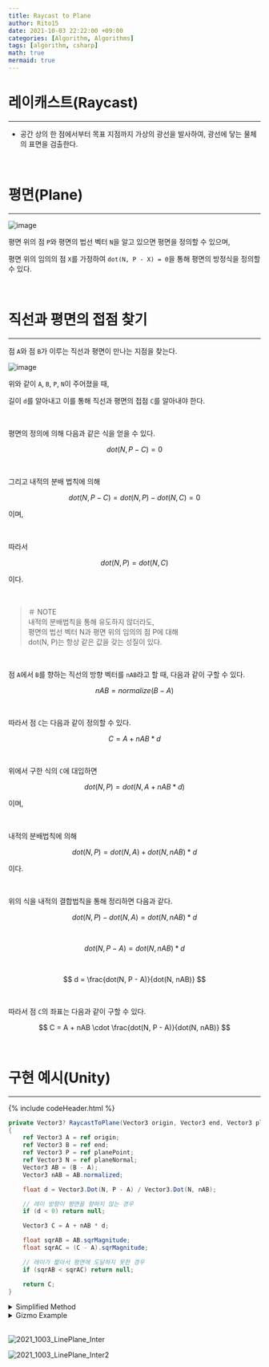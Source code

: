 ```yaml
---
title: Raycast to Plane
author: Rito15
date: 2021-10-03 22:22:00 +09:00
categories: [Algorithm, Algorithms]
tags: [algorithm, csharp]
math: true
mermaid: true
---
```


# 레이캐스트(Raycast)
---

- 공간 상의 한 점에서부터 목표 지점까지 가상의 광선을 발사하여, 광선에 닿는 물체의 표면을 검출한다.


<br>

# 평면(Plane)
---

![image](https://user-images.githubusercontent.com/42164422/135755066-0a3bd70a-5f31-4f02-8f06-2dcfbac95dfe.png)

평면 위의 점 `P`와 평면의 법선 벡터 `N`을 알고 있으면 평면을 정의할 수 있으며,

평면 위의 임의의 점 `X`를 가정하여 `dot(N, P - X) = 0`을 통해 평면의 방정식을 정의할 수 있다.

<br>

# 직선과 평면의 접점 찾기
---

점 `A`와 점 `B`가 이루는 직선과 평면이 만나는 지점을 찾는다.

![image](https://user-images.githubusercontent.com/42164422/135755364-130b5305-7275-462f-a63c-39ee42ca036d.png)

위와 같이 `A`, `B`, `P`, `N`이 주어졌을 때, 

길이 `d`를 알아내고 이를 통해 직선과 평면의 접점 `C`를 알아내야 한다.

<br>

평면의 정의에 의해 다음과 같은 식을 얻을 수 있다.

$$
dot(N, P - C) = 0
$$

<br>

그리고 내적의 분배 법칙에 의해

$$
dot(N, P - C) = dot(N, P) - dot(N, C) = 0
$$

이며,

<br>

따라서

$$
dot(N, P) = dot(N, C)
$$

이다.

<br>

>＃ NOTE <br>
>내적의 분배법칙을 통해 유도하지 않더라도, <br>
>평면의 법선 벡터 N과 평면 위의 임의의 점 P에 대해 <br>
>dot(N, P)는 항상 같은 값을 갖는 성질이 있다. <br>

<br>

점 `A`에서 `B`를 향하는 직선의 방향 벡터를 `nAB`라고 할 때, 다음과 같이 구할 수 있다.

$$
nAB = normalize(B - A)
$$

<br>

따라서 점 `C`는 다음과 같이 정의할 수 있다.

$$
C = A + nAB * d
$$

<br>

위에서 구한 식의 `C`에 대입하면

$$
dot(N, P) = dot(N, A + nAB * d)
$$

이며,

<br>

내적의 분배법칙에 의해

$$
dot(N, P) = dot(N, A) + dot(N, nAB) * d
$$

이다.

<br>

위의 식을 내적의 결합법칙을 통해 정리하면 다음과 같다.

$$
dot(N, P) - dot(N, A) = dot(N, nAB) * d
$$

<br>

$$
dot(N, P - A) = dot(N, nAB) * d
$$

<br>

$$
d = \frac{dot(N, P - A)}{dot(N, nAB)}
$$

<br>

따라서 점 `C`의 좌표는 다음과 같이 구할 수 있다.

$$
C = A + nAB \cdot \frac{dot(N, P - A)}{dot(N, nAB)}
$$

<br>

# 구현 예시(Unity)
---

{% include codeHeader.html %}
```cs
private Vector3? RaycastToPlane(Vector3 origin, Vector3 end, Vector3 planePoint, Vector3 planeNormal)
{
    ref Vector3 A = ref origin;
    ref Vector3 B = ref end;
    ref Vector3 P = ref planePoint;
    ref Vector3 N = ref planeNormal;
    Vector3 AB = (B - A);
    Vector3 nAB = AB.normalized;

    float d = Vector3.Dot(N, P - A) / Vector3.Dot(N, nAB);

    // 레이 방향이 평면을 향하지 않는 경우
    if (d < 0) return null;

    Vector3 C = A + nAB * d;

    float sqrAB = AB.sqrMagnitude;
    float sqrAC = (C - A).sqrMagnitude;

    // 레이가 짧아서 평면에 도달하지 못한 경우
    if (sqrAB < sqrAC) return null;

    return C;
}
```

<details>
<summary markdown="span"> 
Simplified Method
</summary>

{% include codeHeader.html %}
```cs
// 충돌 여부를 미리 알고 있는 경우 사용하는 간소화된 메소드
private Vector3? RaycastToPlane_Simple(Vector3 origin, Vector3 end, Vector3 planePoint, Vector3 planeNormal)
{
    ref Vector3 A = ref origin;
    ref Vector3 B = ref end;
    ref Vector3 P = ref planePoint;
    ref Vector3 N = ref planeNormal;

    Vector3 AB = (B - A);
    Vector3 nAB = AB.normalized;

    float d = Vector3.Dot(N, P - A) / Vector3.Dot(N, nAB);
    Vector3 C = A + nAB * d;
    return C;
}
```

</details>

<details>
<summary markdown="span"> 
Gizmo Example
</summary>

```cs
// MonoBehaviour Script

public Transform rayOrigin;
public Transform rayEnd;
public Transform plane;

public bool intersected;

private void OnDrawGizmos()
{
    if (!rayOrigin || !rayEnd || !plane) return;

    Vector3 ro = rayOrigin.position; // 레이 시작 지점
    Vector3 re = rayEnd.position;    // 레이 종료 지점
    Vector3 pp = plane.position;     // 평면 위치
    Vector3 pn = plane.up;           // 평면 노멀 벡터

    Gizmos.color = Color.blue;
    Gizmos.DrawSphere(ro, 0.3f);
    Gizmos.DrawLine(ro, re);

    Gizmos.color = Color.green;
    Gizmos.DrawSphere(re, 0.3f);

    Vector3? intersection = RaycastToPlane(ro, re, pp, pn);
    intersected = (intersection != null);
    if (intersected)
    {
        Gizmos.color = Color.red;
        Gizmos.DrawSphere(intersection.Value, 0.3f);
    }
}
```

</details>

<br>

![2021_1003_LinePlane_Inter](https://user-images.githubusercontent.com/42164422/135756141-c18a6815-0f40-4339-99cc-2e37e5c48ac5.gif)

![2021_1003_LinePlane_Inter2](https://user-images.githubusercontent.com/42164422/135756142-b9029e4e-db7c-4f8e-83ad-4197afb3fe1c.gif)


